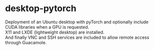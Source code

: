# desktop-pytorch

Deployment of an Ubuntu desktop with pyTorch and optionally include CUDA libraries when a GPU is requested.  
X11 and LXDE (lightweight desktop) are installed.  
And finally VNC and SSH services are included to allow remote access through Guacamole.  
